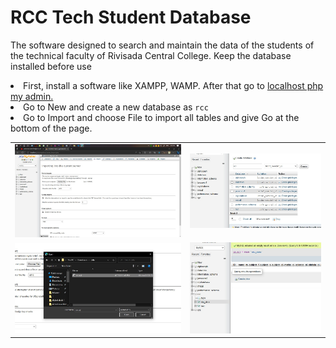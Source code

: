 # RCC Tech Student Database

The software designed to search and maintain the data of the students of the technical faculty of Rivisada Central College. Keep the database installed before use

<li>First, install a software like XAMPP, WAMP. After that go to <a href="http://localhost/phpmyadmin/"> localhost php my admin.</a></li>
<li>Go to New and create a new database as <code>rcc </code></i>
<li>Go to Import and choose File to import all tables and give Go at the bottom of the page.</li>

<table width="100%">
  <tr>
    <td> <img src="img/readme1.jpeg" alt="image error" width="100%"></td>
    <td> <img src="img/readme2.jpeg" alt="image error" width="100%"></td>
  </tr>
  <tr>
    <td> <img src="img/readme3.jpeg" alt="image error" width="100%"></td>
    <td> <img src="img/readme4.jpeg" alt="image error" width="100%"></td>
  </tr>
</table>  

